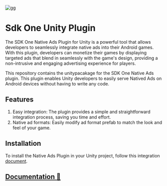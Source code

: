 ![gg](https://github.com/GreedyGame/sdkone-unity_native_ads_plugin/assets/98257601/5e666fe5-3a5d-4b26-9b7c-b2e410d7552e)

# Sdk One Unity Plugin
The SDK One Native Ads Plugin for Unity is a powerful tool that allows developers to seamlessly integrate native ads into their Android games. With this plugin, developers can monetize their games by displaying targeted ads that blend in seamlessly with the game's design, providing a non-intrusive and engaging advertising experience for players.

This repository contains the unitypacakage for the SDK One Native Ads plugin. This plugin enables Unity developers to easily serve Natived Ads on Android devices without having to write any code.

## Features
1. Easy integration: The plugin provides a simple and straightforward integration process, saving you time and effort.
2. Native ad formats: Easily modify ad format prefab to match the look and feel of your game.

## Installation
To install the Native Ads Plugin in your Unity project, follow this integration [document](https://greedygame.github.io/sdkone-unity_native_ads_plugin/).

## [Documentation 📓](https://github.com/GreedyGame/sdkone-unity_native_ads_plugin/wiki)
